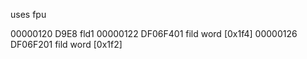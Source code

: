 uses fpu

00000120  D9E8              fld1
00000122  DF06F401          fild word [0x1f4]
00000126  DF06F201          fild word [0x1f2]
